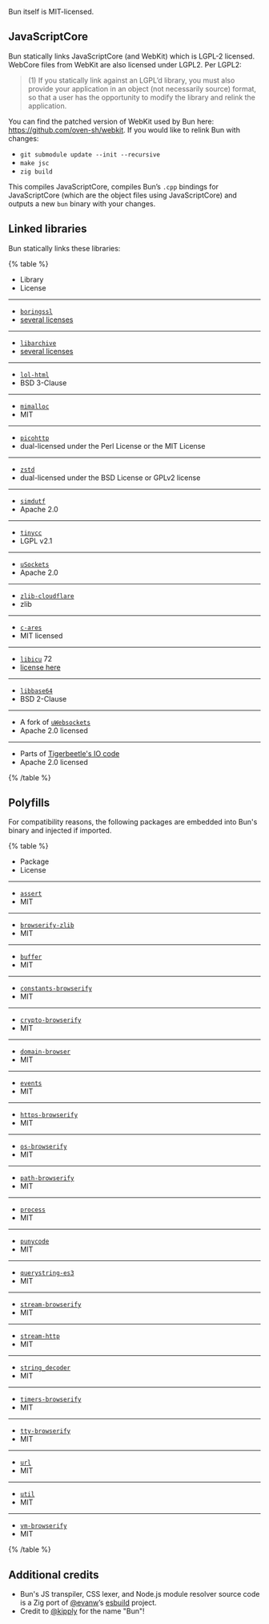 Bun itself is MIT-licensed.

## JavaScriptCore

Bun statically links JavaScriptCore (and WebKit) which is LGPL-2 licensed. WebCore files from WebKit are also licensed under LGPL2. Per LGPL2:

> (1) If you statically link against an LGPL’d library, you must also provide your application in an object (not necessarily source) format, so that a user has the opportunity to modify the library and relink the application.

You can find the patched version of WebKit used by Bun here: <https://github.com/oven-sh/webkit>. If you would like to relink Bun with changes:

- `git submodule update --init --recursive`
- `make jsc`
- `zig build`

This compiles JavaScriptCore, compiles Bun’s `.cpp` bindings for JavaScriptCore (which are the object files using JavaScriptCore) and outputs a new `bun` binary with your changes.

## Linked libraries

Bun statically links these libraries:

{% table %}

- Library
- License

---

- [`boringssl`](https://boringssl.googlesource.com/boringssl/)
- [several licenses](https://boringssl.googlesource.com/boringssl/+/refs/heads/master/LICENSE)

---

- [`libarchive`](https://github.com/libarchive/libarchive)
- [several licenses](https://github.com/libarchive/libarchive/blob/master/COPYING)

---

- [`lol-html`](https://github.com/cloudflare/lol-html/tree/master/c-api)
- BSD 3-Clause

---

- [`mimalloc`](https://github.com/microsoft/mimalloc)
- MIT

---

- [`picohttp`](https://github.com/h2o/picohttpparser)
- dual-licensed under the Perl License or the MIT License

---

- [`zstd`](https://github.com/facebook/zstd)
- dual-licensed under the BSD License or GPLv2 license

---

- [`simdutf`](https://github.com/simdutf/simdutf)
- Apache 2.0

---

- [`tinycc`](https://github.com/tinycc/tinycc)
- LGPL v2.1

---

- [`uSockets`](https://github.com/uNetworking/uSockets)
- Apache 2.0

---

- [`zlib-cloudflare`](https://github.com/cloudflare/zlib)
- zlib

---

- [`c-ares`](https://github.com/c-ares/c-ares)
- MIT licensed

---

- [`libicu`](https://github.com/unicode-org/icu) 72
- [license here](https://github.com/unicode-org/icu/blob/main/icu4c/LICENSE)

---

- [`libbase64`](https://github.com/aklomp/base64/blob/master/LICENSE)
- BSD 2-Clause

---

- A fork of [`uWebsockets`](https://github.com/jarred-sumner/uwebsockets)
- Apache 2.0 licensed

---

- Parts of [Tigerbeetle's IO code](https://github.com/tigerbeetle/tigerbeetle/blob/532c8b70b9142c17e07737ab6d3da68d7500cbca/src/io/windows.zig#L1)
- Apache 2.0 licensed

{% /table %}

## Polyfills

For compatibility reasons, the following packages are embedded into Bun's binary and injected if imported.

{% table %}

- Package
- License

---

- [`assert`](https://npmjs.com/package/assert)
- MIT

---

- [`browserify-zlib`](https://npmjs.com/package/browserify-zlib)
- MIT

---

- [`buffer`](https://npmjs.com/package/buffer)
- MIT

---

- [`constants-browserify`](https://npmjs.com/package/constants-browserify)
- MIT

---

- [`crypto-browserify`](https://npmjs.com/package/crypto-browserify)
- MIT

---

- [`domain-browser`](https://npmjs.com/package/domain-browser)
- MIT

---

- [`events`](https://npmjs.com/package/events)
- MIT

---

- [`https-browserify`](https://npmjs.com/package/https-browserify)
- MIT

---

- [`os-browserify`](https://npmjs.com/package/os-browserify)
- MIT

---

- [`path-browserify`](https://npmjs.com/package/path-browserify)
- MIT

---

- [`process`](https://npmjs.com/package/process)
- MIT

---

- [`punycode`](https://npmjs.com/package/punycode)
- MIT

---

- [`querystring-es3`](https://npmjs.com/package/querystring-es3)
- MIT

---

- [`stream-browserify`](https://npmjs.com/package/stream-browserify)
- MIT

---

- [`stream-http`](https://npmjs.com/package/stream-http)
- MIT

---

- [`string_decoder`](https://npmjs.com/package/string_decoder)
- MIT

---

- [`timers-browserify`](https://npmjs.com/package/timers-browserify)
- MIT

---

- [`tty-browserify`](https://npmjs.com/package/tty-browserify)
- MIT

---

- [`url`](https://npmjs.com/package/url)
- MIT

---

- [`util`](https://npmjs.com/package/util)
- MIT

---

- [`vm-browserify`](https://npmjs.com/package/vm-browserify)
- MIT

{% /table %}

## Additional credits

- Bun's JS transpiler, CSS lexer, and Node.js module resolver source code is a Zig port of [@evanw](https://github.com/evanw)’s [esbuild](https://github.com/evanw/esbuild) project.
- Credit to [@kipply](https://github.com/kipply) for the name "Bun"!
